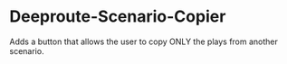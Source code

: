 # Deeproute-Scenario-Copier
Adds a button that allows the user to copy ONLY the plays from another scenario.
